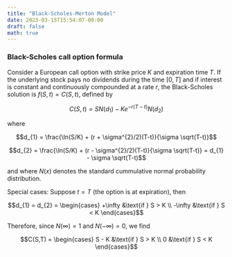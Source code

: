 ```yaml
---
title: "Black-Scholes-Merton Model"
date: 2023-03-15T15:54:07-08:00
draft: false
math: true
---
```


### Black-Scholes call option formula

Consider a European call option with strike price $K$ and expiration time $T$. If the underlying stock pays no dividends during the time $[0,T]$ and if interest is constant and continuously compounded at a rate $r$, the Black-Scholes solution is $f(S,t) = C(S,t)$, defined by

$$C(S,t) = SN(d_{1}) - K e^{-r(T-t)}N(d_{2})$$

where

$$d_{1} = \frac{\ln(S/K) + (r + \sigma^{2}/2)(T-t)}{\sigma \sqrt(T-t)}$$

$$d_{2} = \frac{\ln(S/K) + (r - \sigma^{2}/2)(T-t)}{\sigma \sqrt(T-t)} = d_{1} - \sigma \sqrt(T-t)$$

and where $N(x)$ denotes the standard cummulative normal probability distribution.

Special cases: Suppose $t = T$ (the option is at expiration), then

$$d_{1} = d_{2} = \begin{cases}
    +\infty &\text{if } S > K \\
    -\infty &\text{if } S < K
\end{cases}$$

Therefore, since $N(\infty) = 1$ and $N(-\infty) = 0$, we find

$$C(S,T) = \begin{cases}
    S - K &\text{if } S > K \\
    0 &\text{if } S < K
\end{cases}$$
